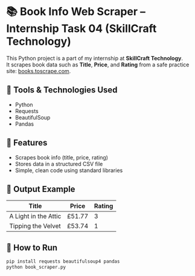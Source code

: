 # 📚 Book Info Web Scraper – Internship Task 04 (SkillCraft Technology)

This Python project is a part of my internship at **SkillCraft Technology**.  
It scrapes book data such as **Title**, **Price**, and **Rating** from a safe practice site: [books.toscrape.com](https://books.toscrape.com).

## 🔧 Tools & Technologies Used
- Python
- Requests
- BeautifulSoup
- Pandas

## 📌 Features
- Scrapes book info (title, price, rating)
- Stores data in a structured CSV file
- Simple, clean code using standard libraries

## 📁 Output Example
| Title                | Price   | Rating |
|---------------------|---------|--------|
| A Light in the Attic | £51.77 | 3      |
| Tipping the Velvet  | £53.74 | 1      |

## 🚀 How to Run
```bash
pip install requests beautifulsoup4 pandas
python book_scraper.py

